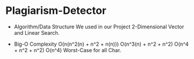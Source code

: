 # Plagiarism-Detector

- Algorithm/Data Structure
We used in our Project 2-Dimensional Vector and Linear Search.

- Big-O Complexity
O(n(n^2(n) + n^2 + n(n))) 
O(n^3(n) + n^2 + n^2)
O(n^4 + n^2 + n^2) 
O(n^4) Worst-Case for all Char.
